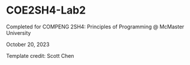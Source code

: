 # COE2SH4-Lab2

Completed for COMPENG 2SH4: Principles of Programming @ McMaster University 

October 20, 2023

Template credit: Scott Chen
